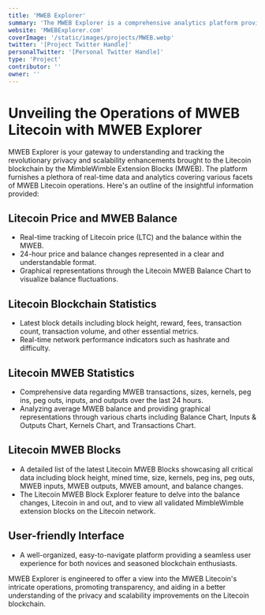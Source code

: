 ```yaml
---
title: 'MWEB Explorer'
summary: 'The MWEB Explorer is a comprehensive analytics platform providing real-time statistics and data on MWEB Litecoin's operations. From price tracking to detailed blockchain metrics and MimbleWimble Extension Block activities, MWEB Explorer is the go-to resource for all things MWEB Litecoin.'
website: 'MWEBExplorer.com'
coverImage: '/static/images/projects/MWEB.webp'
twitter: '[Project Twitter Handle]'
personalTwitter: '[Personal Twitter Handle]'
type: 'Project'
contributor: ''
owner: ''
---
```


# **Unveiling the Operations of MWEB Litecoin with MWEB Explorer**

MWEB Explorer is your gateway to understanding and tracking the revolutionary privacy and scalability enhancements brought to the Litecoin blockchain by the MimbleWimble Extension Blocks (MWEB). The platform furnishes a plethora of real-time data and analytics covering various facets of MWEB Litecoin operations. Here's an outline of the insightful information provided:

## **Litecoin Price and MWEB Balance**
- Real-time tracking of Litecoin price (LTC) and the balance within the MWEB.
- 24-hour price and balance changes represented in a clear and understandable format.
- Graphical representations through the Litecoin MWEB Balance Chart to visualize balance fluctuations.

## **Litecoin Blockchain Statistics**
- Latest block details including block height, reward, fees, transaction count, transaction volume, and other essential metrics.
- Real-time network performance indicators such as hashrate and difficulty.

## **Litecoin MWEB Statistics**
- Comprehensive data regarding MWEB transactions, sizes, kernels, peg ins, peg outs, inputs, and outputs over the last 24 hours.
- Analyzing average MWEB balance and providing graphical representations through various charts including Balance Chart, Inputs & Outputs Chart, Kernels Chart, and Transactions Chart.

## **Litecoin MWEB Blocks**
- A detailed list of the latest Litecoin MWEB Blocks showcasing all critical data including block height, mined time, size, kernels, peg ins, peg outs, MWEB inputs, MWEB outputs, MWEB amount, and balance changes.
- The Litecoin MWEB Block Explorer feature to delve into the balance changes, Litecoin in and out, and to view all validated MimbleWimble extension blocks on the Litecoin network.

## **User-friendly Interface**
- A well-organized, easy-to-navigate platform providing a seamless user experience for both novices and seasoned blockchain enthusiasts.

MWEB Explorer is engineered to offer a view into the MWEB Litecoin's intricate operations, promoting transparency, and aiding in a better understanding of the privacy and scalability improvements on the Litecoin blockchain. 
